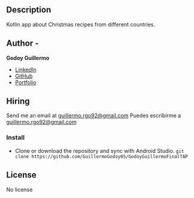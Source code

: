 ## Description 

Kotlin app about Christmas recipes from different countries.

## Author -
**Godoy Guillermo**

* [LinkedIn](https://www.linkedin.com/in/guillermogodoy05/)
* [GitHub](https://github.com/Guillermogodoy05)
* [Portfolio](https://guillermogodoy05.netlify.app/)


## Hiring
Send me an email at guillermo.rgo92@gmail.com
Puedes escribirme a guillermo.rgo92@gmail.com

### Install
* Clone or download the repository and sync with Android Studio.
`git clone https://github.com/GuillermoGodoy05/GodoyGuillermoFinalTAP`

## License
No license
